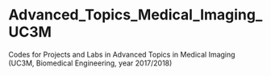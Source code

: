 # Advanced_Topics_Medical_Imaging_UC3M
Codes for Projects and Labs in Advanced Topics in Medical Imaging (UC3M, Biomedical Engineering, year 2017/2018)
